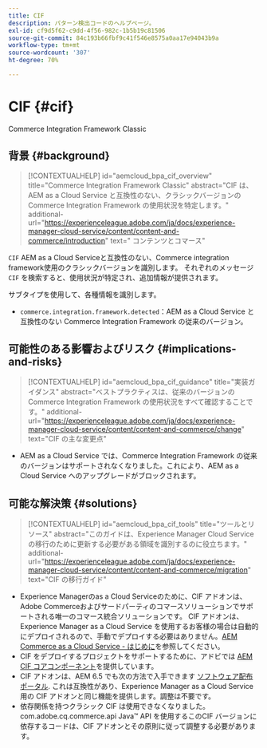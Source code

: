 ```yaml
---
title: CIF
description: パターン検出コードのヘルプページ。
exl-id: cf9d5f62-c9dd-4f56-982c-1b5b19c81506
source-git-commit: 84c193b66fbf9c41f546e8575a0aa17e94043b9a
workflow-type: tm+mt
source-wordcount: '307'
ht-degree: 70%

---
```


# CIF {#cif}

Commerce Integration Framework Classic

## 背景 {#background}

>[!CONTEXTUALHELP]
>id="aemcloud_bpa_cif_overview"
>title="Commerce Integration Framework Classic"
>abstract="CIF は、AEM as a Cloud Service と互換性のない、クラシックバージョンの Commerce Integration Framework の使用状況を特定します。"
>additional-url="https://experienceleague.adobe.com/ja/docs/experience-manager-cloud-service/content/content-and-commerce/introduction" text=" コンテンツとコマース"

`CIF`  AEM as a Cloud Serviceと互換性のない、Commerce integration framework使用のクラシックバージョンを識別します。 それぞれのメッセージ `CIF` を検索すると、使用状況が特定され、追加情報が提供されます。

サブタイプを使用して、各種情報を識別します。

* `commerce.integration.framework.detected`：AEM as a Cloud Service と互換性のない Commerce Integration Framework の従来のバージョン。


## 可能性のある影響およびリスク {#implications-and-risks}

>[!CONTEXTUALHELP]
>id="aemcloud_bpa_cif_guidance"
>title="実装ガイダンス"
>abstract="ベストプラクティスは、従来のバージョンの Commerce Integration Framework の使用状況をすべて確認することです。"
>additional-url="https://experienceleague.adobe.com/ja/docs/experience-manager-cloud-service/content/content-and-commerce/change" text="CIF の主な変更点"

* AEM as a Cloud Service では、Commerce Integration Framework の従来のバージョンはサポートされなくなりました。これにより、AEM as a Cloud Service へのアップグレードがブロックされます。

## 可能な解決策 {#solutions}

>[!CONTEXTUALHELP]
>id="aemcloud_bpa_cif_tools"
>title="ツールとリソース"
>abstract="このガイドは、Experience Manager Cloud Service の移行のために更新する必要がある領域を識別するのに役立ちます。"
>additional-url="https://experienceleague.adobe.com/ja/docs/experience-manager-cloud-service/content/content-and-commerce/migration" text="CIF の移行ガイド"

* Experience Managerのas a Cloud Serviceのために、CIF アドオンは、Adobe Commerceおよびサードパーティのコマースソリューションでサポートされる唯一のコマース統合ソリューションです。 CIF アドオンは、Experience Manager as a Cloud Service を使用するお客様の場合は自動的にデプロイされるので、手動でデプロイする必要はありません。[AEM Commerce as a Cloud Service - はじめに](https://experienceleague.adobe.com/en/docs/experience-manager-cloud-service/content/content-and-commerce/storefront/getting-started)を参照してください。
* CIF をデプロイするプロジェクトをサポートするために、アドビでは [AEM CIF コアコンポーネント](https://github.com/adobe/aem-core-cif-components)を提供しています。
* CIF アドオンは、AEM 6.5 でも次の方法で入手できます [ソフトウェア配布ポータル](https://experience.adobe.com/#/downloads/content/software-distribution/en/aem.html). これは互換性があり、Experience Manager as a Cloud Service 用の CIF アドオンと同じ機能を提供します。調整は不要です。
* 依存関係を持つクラシック CIF は使用できなくなりました。com.adobe.cq.commerce.api Java™ API を使用するこのCIF バージョンに依存するコードは、CIF アドオンとその原則に従って調整する必要があります。

